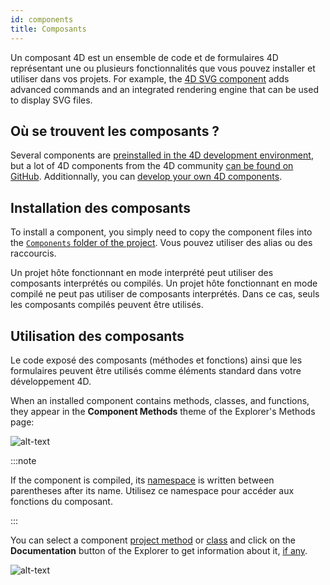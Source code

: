 ```yaml
---
id: components
title: Composants
---
```


Un composant 4D est un ensemble de code et de formulaires 4D représentant une ou plusieurs fonctionnalités que vous pouvez installer et utiliser dans vos projets. For example, the [4D SVG component](https://doc.4d.com/4Dv19R3/4D/19-R3/4D-SVG-Component.100-5681501.en.html) adds advanced commands and an integrated rendering engine that can be used to display SVG files.

## Où se trouvent les composants ?

Several components are [preinstalled in the 4D development environment](Extensions/overview.md), but a lot of 4D components from the 4D community [can be found on GitHub](https://github.com/search?q=4d-component\&type=Repositories). Additionnally, you can [develop your own 4D components](Extensions/develop-components.md).

## Installation des composants

To install a component, you simply need to copy the component files into the [`Components` folder of the project](Project/architecture.md). Vous pouvez utiliser des alias ou des raccourcis.

Un projet hôte fonctionnant en mode interprété peut utiliser des composants interprétés ou compilés. Un projet hôte fonctionnant en mode compilé ne peut pas utiliser de composants interprétés. Dans ce cas, seuls les composants compilés peuvent être utilisés.

## Utilisation des composants

Le code exposé des composants (méthodes et fonctions) ainsi que les formulaires peuvent être utilisés comme éléments standard dans votre développement 4D.

When an installed component contains methods, classes, and functions, they appear in the **Component Methods** theme of the Explorer's Methods page:

![alt-text](../assets/en/Concepts/components-explorer.png)

:::note

If the component is compiled, its [namespace](../Extensions/develop-components.md#declaring-the-component-namespace) is written between parentheses after its name. Utilisez ce namespace pour accéder aux fonctions du composant.

:::

You can select a component [project method](methods.md) or [class](classes.md) and click on the **Documentation** button of the Explorer to get information about it, [if any](Project/documentation.md).

![alt-text](../assets/en/Project/compDoc.png)
